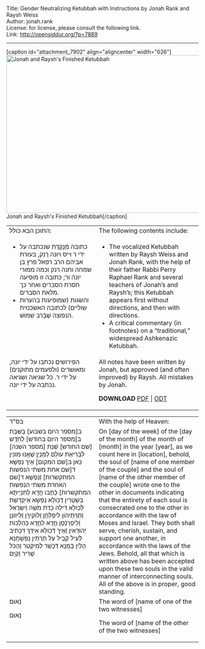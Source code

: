 <html>
<head></head>
<body>
Title: Gender Neutralizing Ketubbah with Instructions by Jonah Rank and Raysh Weiss<br />
Author: jonah.rank<br />
License: for license, please consult the following link.<br />
Link: <a href="http://opensiddur.org/?p=7889">http://opensiddur.org/?p=7889</a>
<p />
<hr />

[caption id="attachment_7902" align="aligncenter" width="626"]<a href="https://opensiddur.org/wp-content/uploads/2013/12/Jonah-and-Rayshs-Ketubbah.jpg"><img src="https://opensiddur.org/wp-content/uploads/2013/12/Jonah-and-Rayshs-Ketubbah.jpg" alt="Jonah and Raysh&#039;s Finished Ketubbah" width="626" height="414" class="size-full wp-image-7902" /></a> Jonah and Raysh's Finished Ketubbah[/caption]

<table style="margin-left: auto;margin-right: auto;">
<tbody>
<tr>
<td style="vertical-align:top;" width="46%">
<div class="commentary"><span lang="he">
התוכן הבא כולל:
</span></div></td>
 
<td style="vertical-align:top;" width="53%"><div class="english">
The following contents include:
	</div></td></tr>   <tr><td style="vertical-align:top;" width="46%"><div class="commentary"><span lang="he">
<ul>
	<li>כתובה מְֿנֻקֶּדֶת שנכתבה על ידי ר וייס ויונה רֶנק, בעזרת אביהם הרב רפאל פרץ בן שמחה וחנה רנק וכמה ממורי יונה ור; כתובה זו מופיעה חסרת הסברים ואחר כך מלאת הסברים.</li>
	<li>והשגות (שמופיעות בהערות שוליים) לכתובה האשכנזית הנפוצה שֶׁבְּֿרב שִׁמּוּשׁ.</li>
</ul>
</span></div></td>
 
<td style="vertical-align:top;" width="53%"><div class="english">
<ul>
	<li>The vocalized Ketubbah written by Raysh Weiss and Jonah Rank, with the help of their father Rabbi Perry Raphael Rank and several teachers of Jonah’s and Raysh’s; this Ketubbah appears first without directions, and then with directions.</li>
	<li>A critical commentary (in footnotes) on a “traditional,” widespread Ashkenazic Ketubbah.</li>
</ul>
	</div></td></tr>   <tr><td style="vertical-align:top;" width="46%"><div class="commentary"><span lang="he">
הפירושים נכתבו על ידי יונה, ומאושרים (ולפעמים מתוקנים) על ידי ר. כל שגיאה ושגיאה נכתבה על ידי יונה.
</span></div></td>
 
<td style="vertical-align:top;" width="53%"><div class="english">
All notes have been written by Jonah, but approved (and often improved) by Raysh. All mistakes by Jonah.

<strong>DOWNLOAD</strong> <a href="https://opensiddur.org/wp-content/uploads/2013/12/Jonah-Rank-and-Raysh-Weiss-Gender-Neutralizing-Ketubbah-With-Instructions.pdf">PDF</a> | <a href="https://opensiddur.org/wp-content/uploads/2013/12/Jonah-Rank-and-Raysh-Weiss-Gender-Neutralizing-Ketubbah-With-Instructions.odt">ODT</a>
</td></tr>
</tbody></table>

<table style="margin-left: auto;margin-right: auto;">
<tbody>
<tr>
<td style="vertical-align:top;" width="46%">
<div class="liturgy"><span lang="he">
בס"ד
</span></div></td>
 
<td style="vertical-align:top;" width="53%"><div class="english">
With the help of Heaven:
	</div></td></tr>   <tr><td style="vertical-align:top;" width="46%"><div class="liturgy"><span lang="he">
בּ[מספר היום בשבוע] בַּשַּׁבָּת בּ[מספר היום בחודש] לְֿחֹֽדֶש [שם החודש] שְֿׁנַת [מספר השנה] לִבְרִיאַת עוֹלָם לַמִּנְיָן שֶׁאָֽנוּ מוֹנִין כַּאן בּ[שם המקום] אֵיךְ נַפְשָׁא ד[שם אחת משתי הנפשות המתקשרות] וְֿנַפְשָׁא ד[שם האחרת משתי הנפשות המתקשרות] כְּֿתַבוּ חֲדָא לַתִּנְיֵיתָא בִּשְׁטָרִין דְּֿכֽוֹלָּא נַפְשָׁא אִיקַּדַּשַׁת לְֿכֽוֹלָּא דִּילָהּ כְּדַת מֹשֶׁה וְֿיִשְׂרָאֵל וְֿתַרְתֵּיהוֹן לִיפְלְֿחָן וְֿלוֹקִירָן וְֿלֵיזוּנָן וְֿלִיפַרְנְֿסָן חֲדָא לַחֲדָא כְּֿהִלְכוֹת יְֿהוּדָאִין וְֿאֵיךְ דְּֿכֽוֹלָּא אִידֵּךְ דִּכְתִיב לְֿעֵיל קְֿבֵיל עַל תַּרְתֵּין נַפְשָׁתָֽנָא הָלֵין בְּֿמָנָא דְּֿכָשֵׁר לְֿמִיקְֿטַר וְֿהַכֹּל שָׁרִיר וְֿקַיָּם
</span></div></td>
 
<td style="vertical-align:top;" width="53%"><div class="english">
On [day of the week]  of the [day of the month] of the month of [month] in the year [year], as we count here in [location], behold, the soul of  [name of one member of the couple] and the soul of [name of the other member of the couple] wrote one to the other in documents indicating that the entirety of each soul is consecrated one to the other in accordance with the law of Moses and Israel. They both shall serve, cherish, sustain, and support one another, in accordance with the laws of the Jews. Behold, all that which is written above has been accepted upon these two souls in the valid manner of interconnecting souls. All of the above is in proper, good standing.
	</div></td></tr>   <tr><td style="vertical-align:top;" width="46%"><div class="liturgy"><span lang="he">
נְֿאוּם                                                                                       

נְֿאוּם                                                                                      
</span></div></td>
 
<td style="vertical-align:top;" width="53%"><div class="english">
The word of [name of one of the two witnesses]

The word of [name of the other of the two witnesses]
</td></tr>
</tbody></table>


</body>
</html>